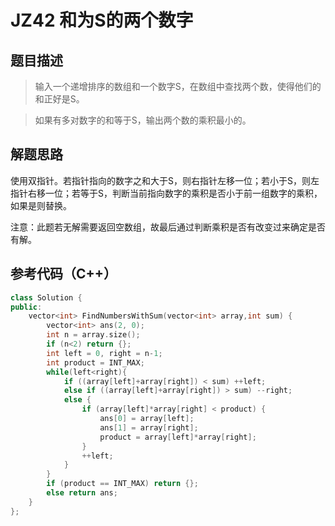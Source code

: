 # JZ42 和为S的两个数字
## 题目描述
> 输入一个递增排序的数组和一个数字S，在数组中查找两个数，使得他们的和正好是S。  

> 如果有多对数字的和等于S，输出两个数的乘积最小的。

## 解题思路
使用双指针。若指针指向的数字之和大于S，则右指针左移一位；若小于S，则左指针右移一位；若等于S，判断当前指向数字的乘积是否小于前一组数字的乘积，如果是则替换。 

注意：此题若无解需要返回空数组，故最后通过判断乘积是否有改变过来确定是否有解。

## 参考代码（C++）
```C++
class Solution {
public:
    vector<int> FindNumbersWithSum(vector<int> array,int sum) {
        vector<int> ans(2, 0);
        int n = array.size();
        if (n<2) return {};
        int left = 0, right = n-1;
        int product = INT_MAX;
        while(left<right){
            if ((array[left]+array[right]) < sum) ++left;
            else if ((array[left]+array[right]) > sum) --right;
            else {
                if (array[left]*array[right] < product) {
                    ans[0] = array[left];
                    ans[1] = array[right];
                    product = array[left]*array[right];
                }
                ++left;
            }
        }
        if (product == INT_MAX) return {};
        else return ans;
    }
};
```

